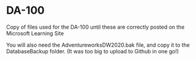 # DA-100
Copy of files used for the DA-100 until these are correctly posted on the Microsoft Learning Site

You will also need the AdventureworksDW2020.bak file, and copy it to the DatabaseBackup folder. (It was too big to upload to Github in one go!)
